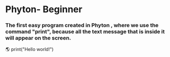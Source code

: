 # Phyton- Beginner
### The first easy program created in Phyton , where we use the command "print", because all the text message that is inside it will appear on the screen. ###
🌎
print("Hello world!") 

